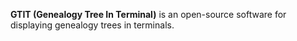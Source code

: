 **GTIT (Genealogy Tree In Terminal)** is an open-source software for displaying genealogy trees in terminals.